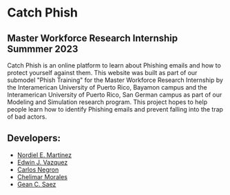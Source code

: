 # Catch Phish #
## Master Workforce Research Internship Summmer 2023 ## 


Catch Phish is an online platform to learn about Phishing emails and how to protect yourself against them. This website was built as part of our submodel "Phish Training" for the Master Workforce Research Internship by the Interamerican University of Puerto Rico, Bayamon campus and the Interamerican University of Puerto Rico, San German campus as part of our Modeling and Simulation research program. This project hopes to help people learn how to identify Phishing emails and prevent falling into the trap of bad actors.

## Developers:

  * [Nordiel E. Martinez](https://github.com/nordiel)
  * [Edwin J. Vazquez](https://github.com/Revokeez)
  * [Carlos Negron](https://github.com/EkkoCTRL)
  * [Chelimar Morales]()
  * [Gean C. Saez]()



